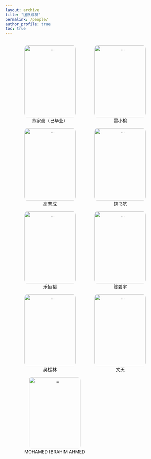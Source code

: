 ```yaml
---
layout: archive
title: "团队成员"
permalink: /people/
author_profile: true
toc: true
---
```


<!--   -----------第一行 ----------------------  -->

<div style="text-align: center;">

<div style="text-align: center; float: left; position:relative; margin:3% 0 0 12%;">
<img align="" width="162.25px" height="227.15px" style="border-radius: 5% 5% 5% 5%; " src="{{ site.url }}/images/people/熊家豪（已毕业）.jpg" alt="...">
<br>熊家豪（已毕业）
</div>

<div style="text-align: center; float: left; position:relative; margin:3% 0 0 12%;">
<img align="" width="162.25px" height="227.15px" style="border-radius: 5% 5% 5% 5%;" src="{{ site.url }}/images/people/雷小榆.jpg" alt="...">
<br>雷小榆
</div>

<div style="text-align: center; float: left; position:relative; margin:3% 0 0 12%;">
<img align="" width="162.25px" height="227.15px" style="border-radius: 5% 5% 5% 5%;" src="{{ site.url }}/images/people/高志成.jpg" alt="...">
<br>高志成
</div>

</div>

<!--   -----------第二行 ----------------------  -->

<div style="text-align: center;">

<div style="text-align: center; float: left; position:relative; margin:3% 0 0 12%;">
<img align="" width="162.25px" height="227.15px" style="border-radius: 5% 5% 5% 5%; " src="{{ site.url }}/images/people/饶书航.jpg" alt="...">
<br>饶书航
</div>

<div style="text-align: center; float: left; position:relative; margin:3% 0 0 12%;">
<img align="" width="162.25px" height="227.15px" style="border-radius: 5% 5% 5% 5%;" src="{{ site.url }}/images/people/乐恒韬.png" alt="...">
<br>乐恒韬
</div>

<div style="text-align: center; float: left; position:relative; margin:3% 0 0 12%;">
<img align="" width="162.25px" height="227.15px" style="border-radius: 5% 5% 5% 5%;" src="{{ site.url }}/images/people/陈碧宇.jpg" alt="...">
<br>陈碧宇
</div>

</div>

<!--   -----------第三行 ----------------------  -->

<div style="text-align: center;">

<div style="text-align: center; float: left; position:relative; margin:3% 0 0 12%;">
<img align="" width="162.25px" height="227.15px" style="border-radius: 5% 5% 5% 5%; " src="{{ site.url }}/images/people/吴松林.jpg" alt="...">
<br>吴松林
</div>

<div style="text-align: center; float: left; position:relative; margin:3% 0 0 12%;">
<img align="" width="162.25px" height="227.15px" style="border-radius: 5% 5% 5% 5%;" src="{{ site.url }}/images/people/文天.jpg" alt="...">
<br>文天
</div>

<div style="text-align: center; float: left; position:relative; margin:3% 0 0 12%;">
<img align="" width="162.25px" height="227.15px" style="border-radius: 5% 5% 5% 5%;" src="{{ site.url }}/images/people/MOHAMED IBRAHIM AHMED.jpg" alt="...">
<br>MOHAMED IBRAHIM AHMED
</div>

</div>

<!-- <div style="text-align: center;">

<div style="text-align: center; float: left; position:relative; margin:3% 0 0 12%;">
<img align="" width="162.25px" height="227.15px" style="border-radius: 5% 5% 5% 5%; " src="{{ site.url }}/images/people/Sulei.jpg" alt="...">
<br>Sulei
</div>

<div style="text-align: center; float: left; position:relative; margin:3% 0 0 12%;">
<img align="" width="162.25px" height="227.15px" style="border-radius: 5% 5% 5% 5%;" src="{{ site.url }}/images/people/王法福.png" alt="...">
<br>王法福
</div>

<div style="text-align: center; float: left; position:relative; margin:3% 0 0 12%;">
<img align="" width="162.25px" height="227.15px" style="border-radius: 5% 5% 5% 5%;" src="{{ site.url }}/images/people/陈飞扬.jpg" alt="...">
<br>陈飞扬
</div>

</div> -->

